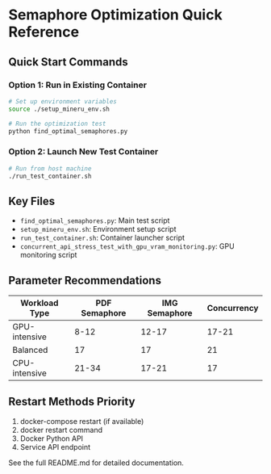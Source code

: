 # Semaphore Optimization Quick Reference

## Quick Start Commands

### Option 1: Run in Existing Container

```bash
# Set up environment variables
source ./setup_mineru_env.sh

# Run the optimization test
python find_optimal_semaphores.py
```

### Option 2: Launch New Test Container

```bash
# Run from host machine
./run_test_container.sh
```

## Key Files

- `find_optimal_semaphores.py`: Main test script
- `setup_mineru_env.sh`: Environment setup script
- `run_test_container.sh`: Container launcher script
- `concurrent_api_stress_test_with_gpu_vram_monitoring.py`: GPU monitoring script

## Parameter Recommendations

| Workload Type | PDF Semaphore | IMG Semaphore | Concurrency |
|---------------|--------------|---------------|-------------|
| GPU-intensive | 8-12         | 12-17         | 17-21       |
| Balanced      | 17           | 17            | 21          |
| CPU-intensive | 21-34        | 17-21         | 17          |

## Restart Methods Priority

1. docker-compose restart (if available)
2. docker restart command
3. Docker Python API
4. Service API endpoint

See the full README.md for detailed documentation.
